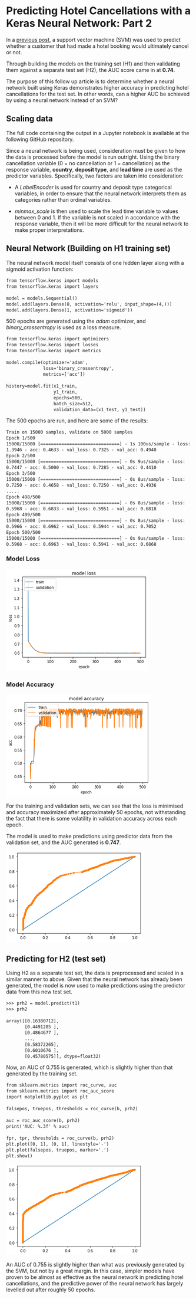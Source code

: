 # Predicting Hotel Cancellations with a Keras Neural Network: Part 2

In a [previous post](https://www.michael-grogan.com/hotel-cancellations/), a support vector machine (SVM) was used to predict whether a customer that had made a hotel booking would ultimately cancel or not.

Through building the models on the training set (H1) and then validating them against a separate test set (H2), the AUC score came in at **0.74**.

The purpose of this follow up article is to determine whether a neural network built using Keras demonstrates higher accuracy in predicting hotel cancellations for the test set. In other words, can a higher AUC be achieved by using a neural network instead of an SVM?

## Scaling data

The full code containing the output in a Jupyter notebook is available at the following GitHub repository.

Since a neural network is being used, consideration must be given to how the data is processed before the model is run outright. Using the binary cancellation variable (0 = no cancellation or 1 = cancellation) as the response variable, **country**, **deposit type**, and **lead time** are used as the predictor variables. Specifically, two factors are taken into consideration:

- A *LabelEncoder* is used for country and deposit type categorical variables, in order to ensure that the neural network interprets them as categories rather than ordinal variables.

- *minmax_scale* is then used to scale the lead time variable to values between 0 and 1. If the variable is not scaled in accordance with the response variable, then it will be more difficult for the neural network to make proper interpretations.

## Neural Network (Building on H1 training set)

The neural network model itself consists of one hidden layer along with a sigmoid activation function:

```
from tensorflow.keras import models
from tensorflow.keras import layers

model = models.Sequential()
model.add(layers.Dense(8, activation='relu', input_shape=(4,)))
model.add(layers.Dense(1, activation='sigmoid'))
```

500 epochs are generated using the *adam* optimizer, and *binary_crossentropy* is used as a loss measure.

```
from tensorflow.keras import optimizers
from tensorflow.keras import losses
from tensorflow.keras import metrics

model.compile(optimizer='adam',
              loss='binary_crossentropy',
              metrics=['acc'])

history=model.fit(x1_train,
                  y1_train,
                  epochs=500,
                  batch_size=512,
                  validation_data=(x1_test, y1_test))
```

The 500 epochs are run, and here are some of the results:

```
Train on 15000 samples, validate on 5000 samples
Epoch 1/500
15000/15000 [==============================] - 1s 100us/sample - loss: 1.3946 - acc: 0.4633 - val_loss: 0.7325 - val_acc: 0.4940
Epoch 2/500
15000/15000 [==============================] - 0s 9us/sample - loss: 0.7447 - acc: 0.5000 - val_loss: 0.7285 - val_acc: 0.4410
Epoch 3/500
15000/15000 [==============================] - 0s 8us/sample - loss: 0.7250 - acc: 0.4658 - val_loss: 0.7250 - val_acc: 0.4936
.....
Epoch 498/500
15000/15000 [==============================] - 0s 8us/sample - loss: 0.5968 - acc: 0.6833 - val_loss: 0.5951 - val_acc: 0.6818
Epoch 499/500
15000/15000 [==============================] - 0s 8us/sample - loss: 0.5966 - acc: 0.6962 - val_loss: 0.5944 - val_acc: 0.7052
Epoch 500/500
15000/15000 [==============================] - 0s 9us/sample - loss: 0.5968 - acc: 0.6963 - val_loss: 0.5941 - val_acc: 0.6868
```

### Model Loss

![model-loss](model-loss.png)

### Model Accuracy

![model-accuracy](model-accuracy.png)

For the training and validation sets, we can see that the loss is minimised and accuracy maximized after approximately 50 epochs, not withstanding the fact that there is some volatility in validation accuracy across each epoch.

The model is used to make predictions using predictor data from the validation set, and the AUC generated is **0.747**.

![auc-1](auc-1.png)

## Predicting for H2 (test set)

Using H2 as a separate test set, the data is preprocessed and scaled in a similar manner to above. Given that the neural network has already been generated, the model is now used to make predictions using the predictor data from this new test set.

```
>>> prh2 = model.predict(t1)
>>> prh2

array([[0.16380712],
       [0.4491285 ],
       [0.4864677 ],
       ...,
       [0.58372265],
       [0.6010676 ],
       [0.45780575]], dtype=float32)
```

Now, an AUC of 0.755 is generated, which is slightly higher than that generated by the training set.

```
from sklearn.metrics import roc_curve, auc
from sklearn.metrics import roc_auc_score
import matplotlib.pyplot as plt

falsepos, truepos, thresholds = roc_curve(b, prh2)

auc = roc_auc_score(b, prh2)
print('AUC: %.3f' % auc)

fpr, tpr, thresholds = roc_curve(b, prh2)
plt.plot([0, 1], [0, 1], linestyle='-')
plt.plot(falsepos, truepos, marker='.')
plt.show()
```

![auc-2](auc-2.png)

An AUC of 0.755 is slightly higher than what was previously generated by the SVM, but not by a great margin. In this case, simpler models have proven to be almost as effective as the neural network in predicting hotel cancellations, and the predictive power of the neural network has largely levelled out after roughly 50 epochs.
